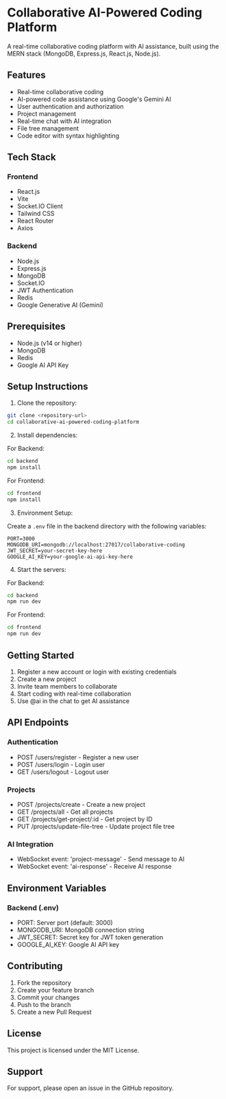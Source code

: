 # Collaborative AI-Powered Coding Platform

A real-time collaborative coding platform with AI assistance, built using the MERN stack (MongoDB, Express.js, React.js, Node.js).

## Features

- Real-time collaborative coding
- AI-powered code assistance using Google's Gemini AI
- User authentication and authorization
- Project management
- Real-time chat with AI integration
- File tree management
- Code editor with syntax highlighting

## Tech Stack

### Frontend
- React.js
- Vite
- Socket.IO Client
- Tailwind CSS
- React Router
- Axios

### Backend
- Node.js
- Express.js
- MongoDB
- Socket.IO
- JWT Authentication
- Redis
- Google Generative AI (Gemini)

## Prerequisites

- Node.js (v14 or higher)
- MongoDB
- Redis
- Google AI API Key

## Setup Instructions

1. Clone the repository:
```bash
git clone <repository-url>
cd collaborative-ai-powered-coding-platform
```

2. Install dependencies:

For Backend:
```bash
cd backend
npm install
```

For Frontend:
```bash
cd frontend
npm install
```

3. Environment Setup:

Create a `.env` file in the backend directory with the following variables:
```
PORT=3000
MONGODB_URI=mongodb://localhost:27017/collaborative-coding
JWT_SECRET=your-secret-key-here
GOOGLE_AI_KEY=your-google-ai-api-key-here
```

4. Start the servers:

For Backend:
```bash
cd backend
npm run dev
```

For Frontend:
```bash
cd frontend
npm run dev
```

## Getting Started

1. Register a new account or login with existing credentials
2. Create a new project
3. Invite team members to collaborate
4. Start coding with real-time collaboration
5. Use @ai in the chat to get AI assistance

## API Endpoints

### Authentication
- POST /users/register - Register a new user
- POST /users/login - Login user
- GET /users/logout - Logout user

### Projects
- POST /projects/create - Create a new project
- GET /projects/all - Get all projects
- GET /projects/get-project/:id - Get project by ID
- PUT /projects/update-file-tree - Update project file tree

### AI Integration
- WebSocket event: 'project-message' - Send message to AI
- WebSocket event: 'ai-response' - Receive AI response

## Environment Variables

### Backend (.env)
- PORT: Server port (default: 3000)
- MONGODB_URI: MongoDB connection string
- JWT_SECRET: Secret key for JWT token generation
- GOOGLE_AI_KEY: Google AI API key

## Contributing

1. Fork the repository
2. Create your feature branch
3. Commit your changes
4. Push to the branch
5. Create a new Pull Request

## License

This project is licensed under the MIT License.

## Support

For support, please open an issue in the GitHub repository. 